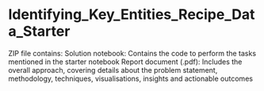 # Identifying_Key_Entities_Recipe_Data_Starter

ZIP file contains:
Solution notebook: Contains the code to perform the tasks mentioned in the starter notebook
Report document (.pdf): Includes the overall approach, covering details about the problem statement, methodology, techniques, visualisations, insights and actionable outcomes
